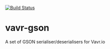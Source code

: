 [![Build Status](https://travis-ci.org/vavr-io/vavr-gson.svg?branch=master)](https://travis-ci.org/vavr-io/vavr-gson)

# vavr-gson
A set of GSON serialiser/deserialisers for Vavr.io
